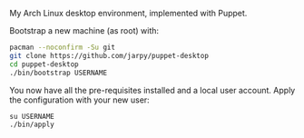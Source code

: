 My Arch Linux desktop environment, implemented with Puppet.

Bootstrap a new machine (as root) with:

```bash
pacman --noconfirm -Su git
git clone https://github.com/jarpy/puppet-desktop
cd puppet-desktop
./bin/bootstrap USERNAME
```

You now have all the pre-requisites installed and a local user account.
Apply the configuration with your new user:

```
su USERNAME
./bin/apply
```
